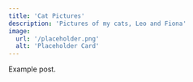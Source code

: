 ```yaml
---
title: 'Cat Pictures'
description: 'Pictures of my cats, Leo and Fiona'
image:
  url: '/placeholder.png'
  alt: 'Placeholder Card'
---
```


Example post.
